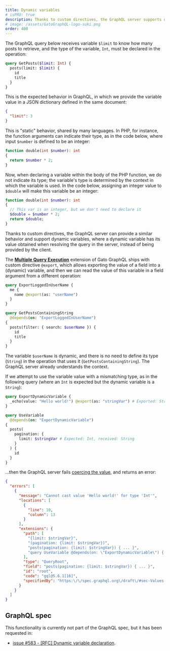 ```yaml
---
title: Dynamic variables
# isPRO: true
description: Thanks to custom directives, the GraphQL server supports dynamic variables, where a dynamic variable has its value obtained when resolving the query in the server (whereas a static variable has its value provided by the client).
# image: /assets/GatoGraphQL-logo-suki.png
order: 400
---
```


The GraphQL query below receives variable `$limit` to know how many posts to retrieve, and the type of the variable, `Int`, must be declared in the operation:

```graphql
query GetPosts($limit: Int) {
  posts(limit: $limit) {
    id
    title
  }
}
```

This is the expected behavior in GraphQL, in which we provide the variable value in a JSON dictionary defined in the same document:

```json
{
  "limit": 3
}
```

This is "static" behavior, shared by many languages. In PHP, for instance, the function arguments can indicate their type, as in the code below, where input `$number` is defined to be an integer:

```php
function double(int $number): int
{
  return $number * 2;
}
```

Now, when declaring a variable within the body of the PHP function, we do not indicate its type; the variable's type is determined by the context in which the variable is used. In the code below, assigning an integer value to `$double` will make this variable be an integer:

```php
function double(int $number): int
{
  // This var is an integer, but we don't need to declare it
  $double = $number * 2;
  return $double;
}
```

Thanks to custom directives, the GraphQL server can provide a similar behavior and support dynamic variables, where a dynamic variable has its value obtained when resolving the query in the server, instead of being provided by the client.

The [**Multiple Query Execution**](../../../extensions/multiple-query-execution/) extension of Gato GraphQL ships with custom directive `@export`, which allows exporting the value of a field into a (dynamic) variable, and then we can read the value of this variable in a field argument from a different operation:

```graphql
query ExportLoggedInUserName {
  me {
    name @export(as: "userName")
  }
}

query GetPostsContainingString
  @depends(on: "ExportLoggedInUserName")
{
  posts(filter: { search: $userName }) {
    id
    title
  }
}
```

The variable `$userName` is dynamic, and there is no need to define its type (`String`) in the operation that uses it (`GetPostsContainingString`). The GraphQL server already understands the context.

If we attempt to use the variable value with a mismatching type, as in the following query (where an `Int` is expected but the dynamic variable is a `String`):

```graphql
query ExportDynamicVariable {
  _echo(value: "Hello world!") @export(as: "stringVar") # Exported: String
}

query UseVariable
  @depends(on: "ExportDynamicVariable")
{
  posts(
    pagination: {
      limit: $stringVar # Expected: Int, received: String
    }
  ) {
    id
  }
}
```

...then the GraphQL server fails [coercing the value](https://spec.graphql.org/draft/#sec-Coercing-Variable-Values), and returns an error:

```json
{
  "errors": [
    {
      "message": "Cannot cast value 'Hello world!' for type 'Int'",
      "locations": [
        {
          "line": 10,
          "column": 13
        }
      ],
      "extensions": {
        "path": [
          "{limit: $stringVar}",
          "(pagination: {limit: $stringVar})",
          "posts(pagination: {limit: $stringVar}) { ... }",
          "query UseVariable @depends(on: \"ExportDynamicVariable\") { ... }"
        ],
        "type": "QueryRoot",
        "field": "posts(pagination: {limit: $stringVar}) { ... }",
        "id": "root",
        "code": "gql@5.6.1[16]",
        "specifiedBy": "https:\/\/spec.graphql.org\/draft\/#sec-Values-of-Correct-Type"
      }
    }
  ]
}
```

## GraphQL spec

This functionality is currently not part of the GraphQL spec, but it has been requested in:

- <a href="https://github.com/graphql/graphql-spec/issues/583" target="_blank">issue #583 - [RFC] Dynamic variable declaration</a>.
